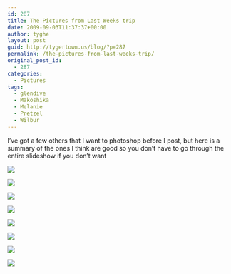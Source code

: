 ```yaml
---
id: 287
title: The Pictures from Last Weeks trip
date: 2009-09-03T11:37:37+00:00
author: tyghe
layout: post
guid: http://tygertown.us/blog/?p=287
permalink: /the-pictures-from-last-weeks-trip/
original_post_id:
  - 287
categories:
  - Pictures
tags:
  - glendive
  - Makoshika
  - Melanie
  - Pretzel
  - Wilbur
---
```

I&#8217;ve got a few others that I want to photoshop before I post, but here is a summary of the ones I think are good so you don&#8217;t have to go through the entire slideshow if you don&#8217;t want

![](http://lh5.ggpht.com/_wdJ3rlAqngs/Sp_8AcRsJ8I/AAAAAAAABrw/6GYWvO4KGnU/s400/imgp6464.jpg)
  
![](http://lh6.ggpht.com/_wdJ3rlAqngs/Sp_8CB9SjwI/AAAAAAAABsA/uX19CSHBirE/s400/imgp6469.jpg)
  
![](http://lh6.ggpht.com/_wdJ3rlAqngs/Sp_8EdXtlAI/AAAAAAAABsQ/X3FjvLExQf0/s400/imgp6485.jpg)
  
![](http://lh3.ggpht.com/_wdJ3rlAqngs/Sp_8FnRFy2I/AAAAAAAABsY/yc7cd-MEobI/s400/imgp6487.jpg)
  
![](http://lh4.ggpht.com/_wdJ3rlAqngs/Sp_8F8PR0MI/AAAAAAAABsc/TWIucJhPXns/s400/imgp6490.jpg)
  
![](http://lh3.ggpht.com/_wdJ3rlAqngs/Sp_8IWtW0wI/AAAAAAAABss/s68v5uhXOZQ/s400/imgp6503.jpg)
  
![](http://lh3.ggpht.com/_wdJ3rlAqngs/Sp_8PTRusuI/AAAAAAAABtg/tmMmUzu8m2c/s400/imgp6543.jpg)
  
![](http://lh3.ggpht.com/_wdJ3rlAqngs/Sp_8P_JwKOI/AAAAAAAABtk/5Js-DbGlKss/s400/imgp6554.jpg)
